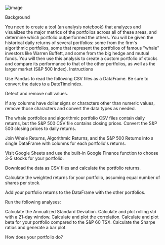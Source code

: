 ![image](https://user-images.githubusercontent.com/114365472/199810905-7053f74d-8029-47da-a68d-df04e38374c2.png)


Background

You need to create a tool (an analysis notebook) that analyzes and visualizes the major metrics of the portfolios across all of these areas, and determine which portfolio outperformed the others. You will be given the historical daily returns of several portfolios: some from the firm's algorithmic portfolios, some that represent the portfolios of famous "whale" investors like Warren Buffett, and some from the big hedge and mutual funds. You will then use this analysis to create a custom portfolio of stocks and compare its performance to that of the other portfolios, as well as the larger market (S&P 500 Index).
Instructions

Use Pandas to read the following CSV files as a DataFrame. Be sure to convert the dates to a DateTimeIndex.

Detect and remove null values.

If any columns have dollar signs or characters other than numeric values, remove those characters and convert the data types as needed.

The whale portfolios and algorithmic portfolio CSV files contain daily returns, but the S&P 500 CSV file contains closing prices. Convert the S&P 500 closing prices to daily returns.

Join Whale Returns, Algorithmic Returns, and the S&P 500 Returns into a single DataFrame with columns for each portfolio's returns.

Visit Google Sheets and use the built-in Google Finance function to choose 3-5 stocks for your portfolio.

Download the data as CSV files and calculate the portfolio returns.

Calculate the weighted returns for your portfolio, assuming equal number of shares per stock.

Add your portfolio returns to the DataFrame with the other portfolios.

Run the following analyses:

Calculate the Annualized Standard Deviation. Calculate and plot rolling std with a 21-day window. Calculate and plot the correlation. Calculate and plot beta for your portfolio compared to the S&P 60 TSX. Calculate the Sharpe ratios and generate a bar plot.

How does your portfolio do?
